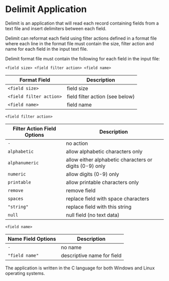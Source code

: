 Delimit Application
===================

Delimit is an application that will read each record containing fields from a text file and insert delimiters between each field. 

Delimit can reformat each field using filter actions defined in a format file where each line in the format file must contain the size, filter action and name for each field in the input text file.

Delimit format file must contain the following for each field in the input file:

`<field size> <field filter action> <field name>`

Format Field | Description
------------ | -----------
`<field size>` | field size
`<field filter action>` | field filter action (see below)
`<field name>` | field name

`<field filter action>`

Filter Action Field Options | Description
--------------------------- | -----------
`-` | no action
`alphabetic` | allow alphabetic characters only
`alphanumeric` | allow either alphabetic characters or digits (0-9) only
`numeric` | allow digits (0-9) only
`printable` | allow printable characters only
`remove` | remove field
`spaces` | replace field with space characters
`"string"` | replace field with this string
`null` | null field (no text data)

`<field name>`

Name Field Options | Description
------------------ | -----------
`-` | no name
`"field name"` | descriptive name for field

The application is written in the C language for both Windows and Linux operating systems.
